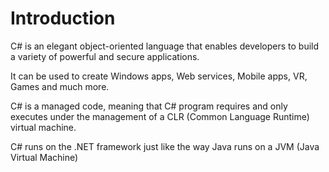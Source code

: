 # Introduction

C# is an elegant object-oriented language that enables developers to build a variety of powerful and secure applications.

It can be used to create Windows apps, Web services, Mobile apps, VR, Games and much more.

C# is a managed code, meaning that C# program requires and only executes under the management of a CLR (Common Language Runtime) virtual machine.

C# runs on the .NET framework just like the way Java runs on a JVM (Java Virtual Machine)
